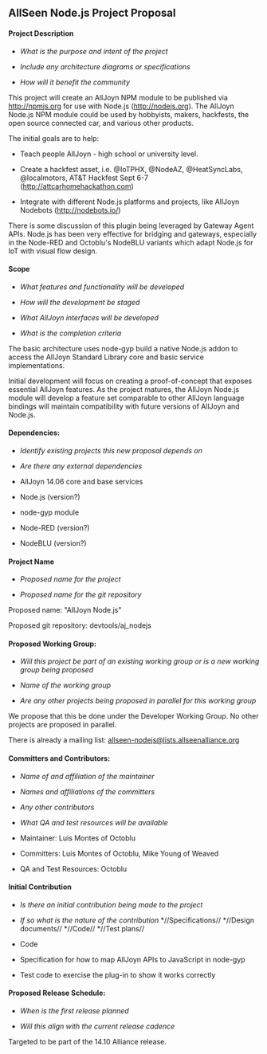 ## AllSeen Node.js Project Proposal

#### Project Description

* *What is the purpose and intent of the project*

* *Include any architecture diagrams or specifications*

* *How will it benefit the community*

This project will create an AllJoyn NPM module to be published via http://npmjs.org for use with Node.js (http://nodejs.org). The AllJoyn Node.js NPM module could be used by hobbyists, makers, hackfests, the open source connected car, and various other products.

The initial goals are to help:


*  Teach people AllJoyn - high school or university level.

*  Create a hackfest asset, i.e. @IoTPHX, @NodeAZ, @HeatSyncLabs, @localmotors, AT&T Hackfest Sept 6-7 (http://attcarhomehackathon.com)

*  Integrate with different Node.js platforms and projects, like AllJoyn Nodebots (http://nodebots.io/)

There is some discussion of this plugin being leveraged by Gateway Agent APIs. Node.js has been very effective for bridging and gateways, especially in the Node-RED and Octoblu's NodeBLU variants which adapt Node.js for IoT with visual flow design.

#### Scope

* *What features and functionality will be developed*

* *How will the development be staged*

* *What AllJoyn interfaces will be developed*

* *What is the completion criteria*

The basic architecture uses node-gyp build a native Node.js addon to access the AllJoyn Standard Library core and basic service implementations.

Initial development will focus on creating a proof-of-concept that exposes essential AllJoyn features. As the project matures, the AllJoyn Node.js module will develop a feature set comparable to other AllJoyn language bindings will maintain compatibility with future versions of AllJoyn and Node.js.

#### Dependencies:

* *Identify existing projects this new proposal depends on*

* *Are there any external dependencies*


*  AllJoyn 14.06 core and base services

*  Node.js (version?)

*  node-gyp module

*  Node-RED (version?)

*  NodeBLU (version?)

#### Project Name

* *Proposed name for the project*

* *Proposed name for the git repository*

Proposed name: "AllJoyn Node.js"

Proposed git repository: devtools/aj_nodejs

#### Proposed Working Group:

* *Will this project be part of an existing working group or is a new working group being proposed*

* *Name of the working group*

* *Are any other projects being proposed in parallel for this working group*

We propose that this be done under the Developer Working Group. No other projects are proposed in parallel.

There is already a mailing list: [allseen-nodejs@lists.allseenalliance.org](https///lists.allseenalliance.org/mailman/listinfo/allseen-nodejs)

#### Committers and Contributors:

* *Name of and affiliation of the maintainer*

* *Names and affiliations of the committers*

* *Any other contributors*

* *What QA and test resources will be available*


*  Maintainer: Luis Montes of Octoblu

*  Committers: Luis Montes of Octoblu, Mike Young of Weaved

*  QA and Test Resources: Octoblu

#### Initial Contribution

* *Is there an initial contribution being made to the project*

* *If so what is the nature of the contribution*
    *//Specifications//
    *//Design documents//
    *//Code//
    *//Test plans//


*  Code

*  Specification for how to map AllJoyn APIs to JavaScript in node-gyp

*  Test code to exercise the plug-in to show it works correctly

#### Proposed Release Schedule:

* *When is the first release planned*

* *Will this align with the current release cadence*

Targeted to be part of the 14.10 Alliance release.

